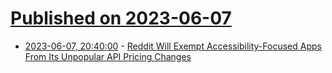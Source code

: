 # [Published on 2023-06-07](index.md)

* [2023-06-07, 20:40:00](https://tech.slashdot.org/story/23/06/07/1929256/reddit-will-exempt-accessibility-focused-apps-from-its-unpopular-api-pricing-changes?utm_source=rss1.0mainlinkanon&utm_medium=feed) - [Reddit Will Exempt Accessibility-Focused Apps From Its Unpopular API Pricing Changes](https://tech.slashdot.org/story/23/06/07/1929256/reddit-will-exempt-accessibility-focused-apps-from-its-unpopular-api-pricing-changes?utm_source=rss1.0mainlinkanon&utm_medium=feed)
